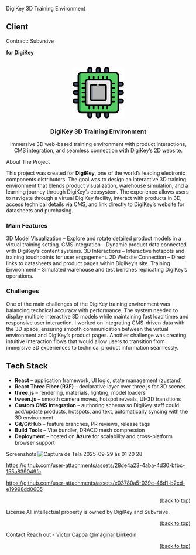 DigiKey 3D Training Environment
<div id="top"></div>

<h2>Client</h2> <p>Contract: Subvrsive</p> <p><b>for DigiKey</b></p> <!-- PROJECT LOGO --> <br /> <div align="center"> <a href="https://github.com/victorcappa/"> <img src="logo.png" alt="Logo" width="140"> </a> <h3 align="center">DigiKey 3D Training Environment</h3> <p align="center"> Immersive 3D web-based training environment with product interactions, CMS integration, and seamless connection with DigiKey’s 2D website. </p> </div> <!-- ABOUT THE PROJECT -->
About The Project
<p align="left"> This project was created for <b>DigiKey</b>, one of the world’s leading electronic components distributors. The goal was to design an interactive 3D training environment that blends product visualization, warehouse simulation, and a learning journey through DigiKey’s ecosystem.
The experience allows users to navigate through a virtual DigiKey facility, interact with products in 3D, access technical details via CMS, and link directly to DigiKey’s website for datasheets and purchasing.
</p> <h3>Main Features</h3>
3D Model Visualization – Explore and rotate detailed product models in a virtual training setting.
CMS Integration – Dynamic product data connected with DigiKey’s content systems.
3D Interactions – Interactive hotspots and training touchpoints for user engagement.
2D Website Connection – Direct links to datasheets and product pages within DigiKey’s site.
Training Environment – Simulated warehouse and test benches replicating DigiKey’s operations.
<h3>Challenges</h3> <p> One of the main challenges of the DigiKey training environment was balancing technical accuracy with performance. The system needed to display multiple interactive 3D models while maintaining fast load times and responsive user interaction.
I worked on integrating CMS-driven data with the 3D space, ensuring smooth communication between the virtual environment and DigiKey’s product pages. Another challenge was creating intuitive interaction flows that would allow users to transition from immersive 3D experiences to technical product information seamlessly.
</p>

<section id="tech-stack">
  <h2>Tech Stack</h2>
  <ul>
    <li><strong>React</strong> – application framework, UI logic, state management (zustand)</li>
    <li><strong>React Three Fiber (R3F)</strong> – declarative layer over three.js for 3D scenes</li>
    <li><strong>three.js</strong> – rendering, materials, lighting, model loaders</li>
    <li><strong>tween.js</strong> – smooth camera moves, hotspot reveals, UI–3D transitions</li>
    <li><strong>Custom CMS Integration</strong> – authoring schema so DigiKey staff could add/update products, hotspots, and text, automatically syncing with the 3D environment</li>
    <li><strong>Git/GitHub</strong> – feature branches, PR reviews, release tags</li>
    <li><strong>Build Tools</strong> – Vite bundler, DRACO mesh compression</li>
    <li><strong>Deployment</strong> – hosted on <strong>Azure</strong> for scalability and cross-platform browser support</li>
  </ul>
</section>


Screenshots
<img width="1384" height="716" alt="Captura de Tela 2025-09-29 às 01 20 28" src="https://github.com/user-attachments/assets/a834624d-9273-48ce-8980-337c5c46f1d8" />


https://github.com/user-attachments/assets/28de4a23-4aba-4d30-bfbc-155a839049fc



https://github.com/user-attachments/assets/e03780a5-039e-46d1-b2cd-e19998dd0605


<p align="right">(<a href="#top">back to top</a>)</p> <!-- LICENSE -->
License
All intellectual property is owned by DigiKey and Subvrsive.
<p align="right">(<a href="#top">back to top</a>)</p> <!-- CONTACT -->
Contact
Reach out - <a href = "mailto: victorcappa@imaginar.dev">Victor Cappa @imaginar</a>
<a href="https://www.linkedin.com/in/victor-cappa-50839788/">Linkedin</a>
<p align="right">(<a href="#top">back to top</a>)</p>
